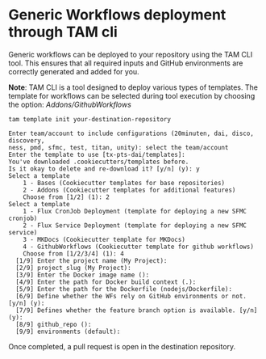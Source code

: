 # Generic Workflows deployment through TAM cli

Generic workflows can be deployed to your repository using the TAM CLI tool. This ensures that all required inputs and GitHub environments are correctly generated and added for you.

**Note**: TAM CLI is a tool designed to deploy various types of templates. The template for workflows can be selected during tool execution by choosing the option: _Addons/GithubWorkflows_

```
tam template init your-destination-repository

Enter team/account to include configurations (20minuten, dai, disco, discovery,
ness, pmd, sfmc, test, titan, unity): select the team/account
Enter the template to use [tx-pts-dai/templates]:
You've downloaded .cookiecutters/templates before.
Is it okay to delete and re-download it? [y/n] (y): y
Select a template
    1 - Bases (Cookiecutter templates for base repositories)
    2 - Addons (Cookiecutter templates for additional features)
    Choose from [1/2] (1): 2
Select a template
    1 - Flux CronJob Deployment (template for deploying a new SFMC cronjob)
    2 - Flux Service Deployment (template for deploying a new SFMC service)
    3 - MKDocs (Cookiecutter template for MKDocs)
    4 - GithubWorkflows (Cookiecutter template for github workflows)
    Choose from [1/2/3/4] (1): 4
  [1/9] Enter the project name (My Project):
  [2/9] project_slug (My Project):
  [3/9] Enter the Docker image name ():
  [4/9] Enter the path for Docker build context (.):
  [5/9] Enter the path for the Dockerfile (nodejs/Dockerfile):
  [6/9] Define whether the WFs rely on GitHub environments or not. [y/n] (y):
  [7/9] Defines whether the feature branch option is available. [y/n] (y):
  [8/9] github_repo ():
  [9/9] environments (default):
```

Once completed, a pull request is open in the destination repository.
